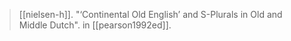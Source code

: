 > [[nielsen-h]]. "‘Continental Old English’ and S-Plurals in Old and Middle Dutch". in [[pearson1992ed]].
